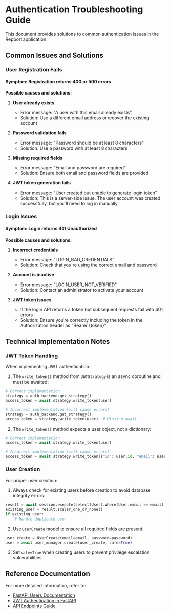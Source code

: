 # Authentication Troubleshooting Guide

This document provides solutions to common authentication issues in the Repport application.

## Common Issues and Solutions

### User Registration Fails

#### Symptom: Registration returns 400 or 500 errors

**Possible causes and solutions:**

1. **User already exists**
   - Error message: "A user with this email already exists"
   - Solution: Use a different email address or recover the existing account

2. **Password validation fails**
   - Error message: "Password should be at least 8 characters"
   - Solution: Use a password with at least 8 characters

3. **Missing required fields**
   - Error message: "Email and password are required"
   - Solution: Ensure both email and password fields are provided

4. **JWT token generation fails**
   - Error message: "User created but unable to generate login token"
   - Solution: This is a server-side issue. The user account was created successfully, but you'll need to log in manually.

### Login Issues

#### Symptom: Login returns 401 Unauthorized

**Possible causes and solutions:**

1. **Incorrect credentials**
   - Error message: "LOGIN_BAD_CREDENTIALS"
   - Solution: Check that you're using the correct email and password

2. **Account is inactive**
   - Error message: "LOGIN_USER_NOT_VERIFIED"
   - Solution: Contact an administrator to activate your account

3. **JWT token issues**
   - If the login API returns a token but subsequent requests fail with 401 errors
   - Solution: Ensure you're correctly including the token in the Authorization header as "Bearer {token}"

## Technical Implementation Notes

### JWT Token Handling

When implementing JWT authentication:

1. The `write_token()` method from `JWTStrategy` is an async coroutine and must be awaited:

```python
# Correct implementation
strategy = auth_backend.get_strategy()
access_token = await strategy.write_token(user)

# Incorrect implementation (will cause errors)
strategy = auth_backend.get_strategy()
access_token = strategy.write_token(user)  # Missing await
```

2. The `write_token()` method expects a user object, not a dictionary:

```python
# Correct implementation
access_token = await strategy.write_token(user)

# Incorrect implementation (will cause errors)
access_token = await strategy.write_token({"id": user.id, "email": user.email})
```

### User Creation

For proper user creation:

1. Always check for existing users before creation to avoid database integrity errors:

```python
result = await session.execute(select(User).where(User.email == email))
existing_user = result.scalar_one_or_none()
if existing_user:
    # Handle duplicate user
```

2. Use `UserCreate` model to ensure all required fields are present:

```python
user_create = UserCreate(email=email, password=password)
user = await user_manager.create(user_create, safe=True)
```

3. Set `safe=True` when creating users to prevent privilege escalation vulnerabilities

## Reference Documentation

For more detailed information, refer to:

- [FastAPI Users Documentation](https://fastapi-users.github.io/fastapi-users/10.3/)
- [JWT Authentication in FastAPI](https://fastapi.tiangolo.com/tutorial/security/oauth2-jwt/)
- [API Endpoints Guide](./API_ENDPOINTS_GUIDE.md) 